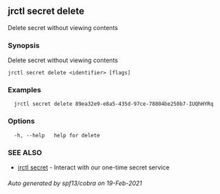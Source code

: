 ## jrctl secret delete

Delete secret without viewing contents

### Synopsis

Delete secret without viewing contents

```
jrctl secret delete <identifier> [flags]
```

### Examples

```
  jrctl secret delete 89ea32e9-e8a5-435d-97ce-78804be250b7-IUQhHYRq
```

### Options

```
  -h, --help   help for delete
```

### SEE ALSO

* [jrctl secret](jrctl_secret.md)	 - Interact with our one-time secret service

###### Auto generated by spf13/cobra on 19-Feb-2021
